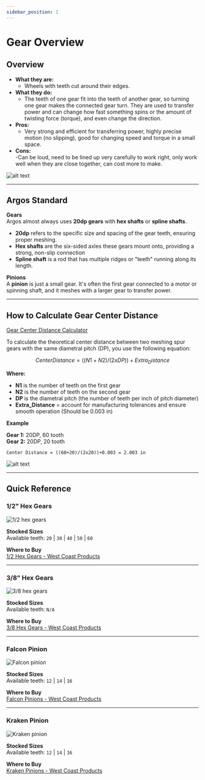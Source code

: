 ```yaml
---
sidebar_position: 1
---
```


# Gear Overview

## Overview
- **What they are:**  
    - Wheels with teeth cut around their edges.
- **What they do:**   
    - The teeth of one gear fit into the teeth of another gear, so turning one gear makes the connected gear turn. They are used to transfer power and can change how fast something spins or the amount of twisting force (torque), and even change the direction.
- **Pros:**  
    - Very strong and efficient for transferring power, highly precise motion (no slipping), good for changing speed and torque in a small space.
- **Cons:**   
    -Can be loud, need to be lined up very carefully to work right, only work well when they are close together, can cost more to make.

![alt text](gear_Image.png)

---

## Argos Standard 
 **Gears**  
Argos almost always uses **20dp gears** with **hex shafts** or **spline shafts**.

- **20dp** refers to the specific size and spacing of the gear teeth, ensuring proper meshing.
- **Hex shafts** are the six-sided axles these gears mount onto, providing a strong, non-slip connection
- **Spline shaft** is a rod that has multiple ridges or "teeth" running along its length.

**Pinions**  
A **pinion** is just a small gear. It's often the first gear connected to a motor or spinning shaft, and it meshes with a larger gear to transfer power.


---

## How to Calculate Gear Center Distance

[Gear Center Distance Calculator](https://wcproducts.com/pages/calculator-gear)

To calculate the theoretical center distance between two meshing spur gears with the same diametral pitch (DP), you use the following equation:

``` math
Center Distance = ((N1+N2)/(2 x DP)) + Extra_Distance
```

**Where:**
- **N1** is the number of teeth on the first gear
- **N2** is the number of teeth on the second gear  
- **DP** is the diametral pitch (the number of teeth per inch of pitch diameter)
- **Extra_Distance** = account for manufacturing tolerances and ensure smooth operation (Should be 0.003 in)

**Example**

**Gear 1:** 20DP, 60 tooth  
**Gear 2:** 20DP, 20 tooth

```
Center Distance = ((60+20)/(2x20))+0.003 = 2.003 in
```

![alt text](Centure_Distance.png)

---

## Quick Reference

### 1/2" Hex Gears
![1/2 hex gears](Hex_1_2.png)

**Stocked Sizes**  
Available teeth: `20` | `30` | `40` | `50` | `60`

**Where to Buy**  
[1/2 Hex Gears - West Coast Products](https://wcproducts.com/products/aluminum-hex-bore-gears)

---

### 3/8" Hex Gears
![3/8 hex gears](Hex_3_8.png)

**Stocked Sizes**  
Available teeth: `N/A`

**Where to Buy**  
[3/8 Hex Gears - West Coast Products](https://wcproducts.com/products/aluminum-hex-bore-gears)

---

### Falcon Pinion
![Falcon pinion](falcon_pinion.png)

**Stocked Sizes**  
Available teeth: `12` | `14` | `16`

**Where to Buy**  
[Falcon Pinions - West Coast Products](https://wcproducts.com/products/20dp-motor-gears)

---

### Kraken Pinion
![Kraken pinion](Kraken_pinion.png)

**Stocked Sizes**  
Available teeth: `12` | `14` | `16`

**Where to Buy**  
[Kraken Pinions - West Coast Products](https://wcproducts.com/products/20dp-motor-gears)